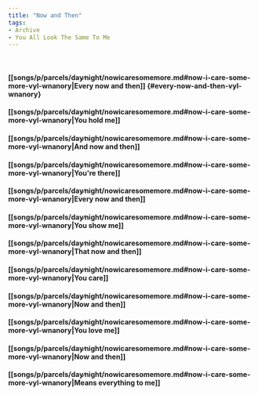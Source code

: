 ```yaml
---
title: "Now and Then"
tags:
- Archive
- You All Look The Same To Me
---
```

&nbsp;
#### [[songs/p/parcels/day∕night/nowicaresomemore.md#now-i-care-some-more-vyl-wnanory|Every now and then]] {#every-now-and-then-vyl-wnanory}
#### [[songs/p/parcels/day∕night/nowicaresomemore.md#now-i-care-some-more-vyl-wnanory|You hold me]]
#### [[songs/p/parcels/day∕night/nowicaresomemore.md#now-i-care-some-more-vyl-wnanory|And now and then]]
#### [[songs/p/parcels/day∕night/nowicaresomemore.md#now-i-care-some-more-vyl-wnanory|You're there]]
#### [[songs/p/parcels/day∕night/nowicaresomemore.md#now-i-care-some-more-vyl-wnanory|Every now and then]]
#### [[songs/p/parcels/day∕night/nowicaresomemore.md#now-i-care-some-more-vyl-wnanory|You show me]]
#### [[songs/p/parcels/day∕night/nowicaresomemore.md#now-i-care-some-more-vyl-wnanory|That now and then]]
#### [[songs/p/parcels/day∕night/nowicaresomemore.md#now-i-care-some-more-vyl-wnanory|You care]]
#### [[songs/p/parcels/day∕night/nowicaresomemore.md#now-i-care-some-more-vyl-wnanory|Now and then]]
#### [[songs/p/parcels/day∕night/nowicaresomemore.md#now-i-care-some-more-vyl-wnanory|You love me]]
#### [[songs/p/parcels/day∕night/nowicaresomemore.md#now-i-care-some-more-vyl-wnanory|Now and then]]
#### [[songs/p/parcels/day∕night/nowicaresomemore.md#now-i-care-some-more-vyl-wnanory|Means everything to me]]
